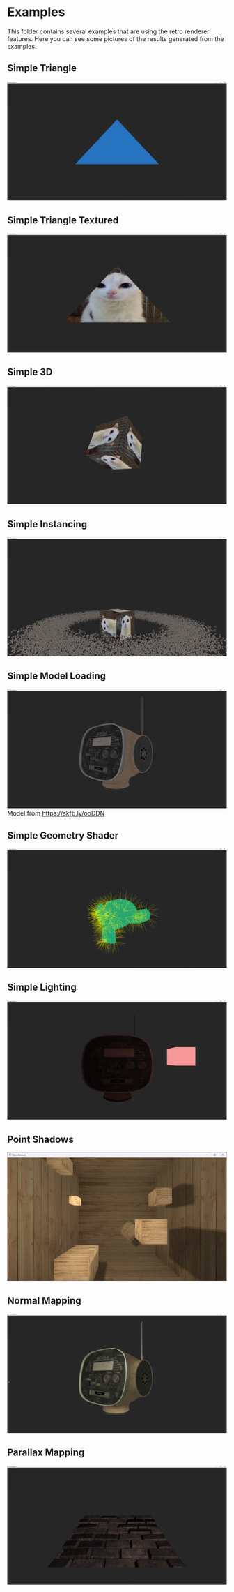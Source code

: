 # Examples

This folder contains several examples that are using the retro renderer features. Here you can see some pictures of the results generated from the examples.

## Simple Triangle

![simple-triangle](../assets/example-projects/simple-triangle-example.png)

## Simple Triangle Textured

![simple-triangle-textured](../assets/example-projects/simple-triangle-textured-example.png)

## Simple 3D

![simple-3d](../assets/example-projects/simple-3d-example.png)

## Simple Instancing

![simple-instancing](../assets/example-projects/simple-instancing-example.jpg)

## Simple Model Loading

![simple-model-loading](../assets/example-projects/simple-model-loading-example.png)
Model from <https://skfb.ly/ooDDN>

## Simple Geometry Shader

![simple-geometry-shader](../assets/example-projects/simple-geometry-shader-example.png)

## Simple Lighting

![simple-lighting](../assets/example-projects/simple-lighting-example.png)

## Point Shadows

![point-shadows](../assets/example-projects/point-shadows-example.png)

## Normal Mapping

![normal-mapping](../assets/example-projects/normal-mapping-example.png)

## Parallax Mapping

![parallax-mapping](../assets/example-projects/parallax-mapping-example.png)
